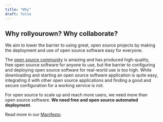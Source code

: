 ```yaml
---
title: "Why"
draft: false
---
```

<!-- SPDX-FileCopyrightText: 2022 Wilfred Nicoll <xyzroller@rollyourown.xyz> -->
<!-- SPDX-License-Identifier: CC-BY-SA-4.0 -->

## Why rollyourown? Why collaborate?

We aim to lower the barrier to using great, open source projects by making the deployment and use of open source software easy for everyone.

The [open source community](https://en.wikipedia.org/wiki/Open_source) is amazing and has produced high-quality, free open source software for anyone to use, but the barrier to configuring and deploying open source software for real-world use is too high. While downloading and starting an open source software application is quite easy, integrating it with other open source applications and finding a good and secure configuration for a working service is not.

For open source to scale up and reach more users, we need more than open source software. **We need free and open source automated deployment**.

Read more in our [Manifesto](/about/manifesto/).
